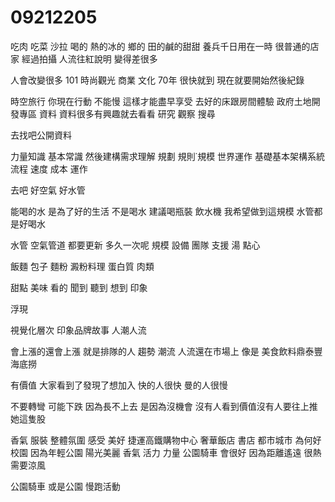 # 09212205
吃肉
吃菜
沙拉
喝的
熱的冰的
鄉的
田的鹹的甜甜
養兵千日用在一時
很普通的店家 經過拍攝 人流往紅說明 變得差很多

人會改變很多
101 時尚觀光 商業 文化
70年
很快就到
現在就要開始然後紀錄

時空旅行
你現在行動
不能慢
這樣才能盡早享受
去好的床跟房間體驗
政府土地開發專區 資料
資料很多有興趣就去看看 研究 觀察 搜尋

去找吧公開資料

力量知識
基本常識 
然後建構需求理解 規劃 規則˙規模 世界運作
基礎基本架構系統 流程 速度 成本 運作

去吧
好空氣
好水管

能喝的水
是為了好的生活
不是喝水
建議喝瓶裝 飲水機
我希望做到這規模
水管都是好喝水

水管 空氣管道 都要更新
多久一次呢
規模 設備 團隊
支援
湯
點心 

飯麵
包子
麵粉 澱粉料理
蛋白質 肉類

甜點
美味 看的 聞到 聽到 想到
印象

浮現

視覺化層次
印象品牌故事 人潮人流

會上漲的還會上漲
就是排隊的人
趨勢 潮流
人流還在市場上
像是 美食飲料鼎泰豐
海底撈

有價值 大家看到了發現了想加入
快的人很快
曼的人很慢

不要轉彎
 可能下跌 因為長不上去 是因為沒機會 沒有人看到價值沒有人要往上推她這隻股


 香氣 服裝 整體氛圍 感受 美好
 捷運高鐵購物中心 奢華飯店 書店
 都市城市
 為何好
 校園
 因為年輕公園
 陽光美麗
 香氣 活力 力量
 公園騎車
 會很好
 因為距離遙遠
 很熱 需要涼風

 公園騎車 或是公園 慢跑活動
